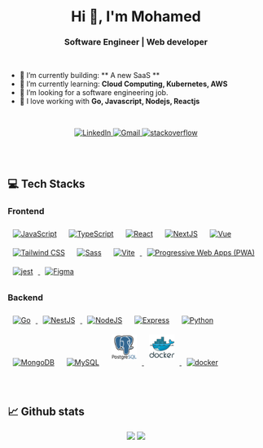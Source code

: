 <h1 align="center">Hi 👋, I'm Mohamed</h1>
<h3 align="center">Software Engineer | Web developer</h3>

<br/>

- 🏢 I’m currently building: ** A new SaaS **
- 🌱 I’m currently learning: **Cloud Computing, Kubernetes, AWS**
- 🤝 I’m looking for a software engineering job.
- 🤍 I love working with **Go, Javascript, Nodejs, Reactjs**

<br/>


<p align="center">
  <a href="https://www.linkedin.com/in/xaraf" target="_blank">
    <img alt="LinkedIn" src="https://img.shields.io/badge/linkedin-%230077B5.svg?&style=for-the-badge&logo=linkedin&logoColor=white" />
  </a>
  <a target="_top" href="mailto:mohamed.ce.ao@gmail.com" target="_blank">
    <img alt="Gmail" src="https://img.shields.io/badge/gmail-f44336?&style=for-the-badge&logo=Gmail&logoColor=white" />
  </a>
  <a href="https://stackoverflow.com/users/14495946/xaraf" target="_blank">
    <img alt="stackoverflow" src="https://img.shields.io/badge/stackoverflow-E34F26?&style=for-the-badge&logo=stackoverflow&logoColor=white" />
  </a>
</p>

<br/>
<br/>


<h2 align="left">💻 Tech Stacks</h2>

### Frontend

<div align="start">  
<a href="https://www.javascript.com/" target="_blank"><img style="margin: 10px" src="https://raw.githubusercontent.com/danielcranney/readme-generator/main/public/icons/skills/javascript-colored.svg" alt="JavaScript" height="50" /></a>  
<a href="https://www.typescriptlang.org/" target="_blank"><img style="margin: 10px" src="https://github.com/user-attachments/assets/9994d36c-b12a-4706-af11-7363804f1f93" alt="TypeScript" height="50" /></a>
<a href="https://reactjs.org/" target="_blank"><img style="margin: 10px" src="https://github.com/user-attachments/assets/0b4a893c-8825-4fff-a0ce-bc5cec258e31" alt="React" height="50" /></a>  
<a href="https://nextjs.org/" target="_blank"><img style="margin: 10px" src="https://profilinator.rishav.dev/skills-assets/nextjs.png" alt="NextJS" height="50" /></a>  
<a href="https://vuejs.org/" target="_blank" rel="noreferrer"><img style="margin: 10px" src="https://raw.githubusercontent.com/danielcranney/readme-generator/main/public/icons/skills/vuejs-colored.svg" height="50" alt="Vue" /></a>
<a href="https://www.tailwindcss.com/" target="_blank"><img style="margin: 10px" src="https://profilinator.rishav.dev/skills-assets/tailwindcss.svg" alt="Tailwind CSS" height="50" /></a>  
<a href="https://sass-lang.com/" target="_blank"><img style="margin: 10px" src="https://profilinator.rishav.dev/skills-assets/sass-original.svg" alt="Sass" height="50" /></a>
<a href="https://vitejs.dev/" target="_blank">
  <img style="margin: 10px" src="https://vitejs.dev/logo.svg" alt="Vite" height="50" />
</a>
<a href="https://web.dev/progressive-web-apps/" target="_blank">
  <img style="margin: 10px" src="https://user-images.githubusercontent.com/3104648/28351989-7f68389e-6c4b-11e7-9bf2-e9fcd4977e7a.png" alt="Progressive Web Apps (PWA)" height="50" />
</a>
<a href="https://jestjs.io" target="_blank" rel="noreferrer"> <img style="margin: 10px" src="https://www.vectorlogo.zone/logos/jestjsio/jestjsio-icon.svg" alt="jest" height="50"/> </a>
<a href="https://www.figma.com/" target="_blank"><img style="margin: 10px" src="https://profilinator.rishav.dev/skills-assets/figma-icon.svg" alt="Figma" height="50" /></a>  
</div>

### Backend

<div align="start"> 
<a href="https://golang.org/" target="_blank">
  <img style="margin: 10px" src="https://upload.wikimedia.org/wikipedia/commons/thumb/0/05/Go_Logo_Blue.svg/512px-Go_Logo_Blue.svg.png" alt="Go" height="50" />
</a>
<a href="https://nestjs.com/" target="_blank">
  <img style="margin: 10px" src="https://nestjs.com/img/logo-small.svg" alt="NestJS" height="50" />
</a>
<a href="https://nodejs.org/en/" target="_blank" rel="noreferrer"><img src="https://raw.githubusercontent.com/danielcranney/readme-generator/main/public/icons/skills/nodejs-colored.svg" style="margin: 10px" height="50" alt="NodeJS" /></a>
<a href="https://expressjs.com/" target="_blank" rel="noreferrer"><img src="https://raw.githubusercontent.com/danielcranney/readme-generator/main/public/icons/skills/express-colored.svg" style="margin: 10px" height="50" alt="Express" /></a>
<a href="https://www.python.org/" target="_blank" rel="noreferrer"><img src="https://raw.githubusercontent.com/danielcranney/readme-generator/main/public/icons/skills/python-colored.svg" style="margin: 10px" height="50" alt="Python" /></a>
<a href="https://www.mongodb.com/" target="_blank" rel="noreferrer"><img src="https://raw.githubusercontent.com/danielcranney/readme-generator/main/public/icons/skills/mongodb-colored.svg" style="margin: 10px" height="50" alt="MongoDB" /></a>
<a href="https://www.mysql.com/" target="_blank" rel="noreferrer"><img src="https://raw.githubusercontent.com/danielcranney/readme-generator/main/public/icons/skills/mysql-colored.svg" style="margin: 10px" height="50" alt="MySQL" /></a>
<a href="https://www.postgresql.org" target="_blank" rel="noreferrer"> <img src="https://raw.githubusercontent.com/devicons/devicon/master/icons/postgresql/postgresql-original-wordmark.svg" alt="postgresql" style="margin: 10px" height="50"/> </a>
<a href="https://www.docker.com/" target="_blank" rel="noreferrer"> <img src="https://raw.githubusercontent.com/devicons/devicon/master/icons/docker/docker-original-wordmark.svg" alt="docker" style="margin: 10px" height="50"/> </a>
<a href="https://www.docker.com/" target="_blank" rel="noreferrer"> <img src="https://upload.wikimedia.org/wikipedia/commons/thumb/3/39/Kubernetes_logo_without_workmark.svg/84px-Kubernetes_logo_without_workmark.svg.png" alt="docker" style="margin: 10px" height="50"/> </a>
</div>

<br/>
<br/>




<h2 align="left">📈 Github stats</h2>

<div align="center">
  <img src="https://github-readme-stats.vercel.app/api/top-langs/?username=xarafeddine&layout=compact&hide_border=true&theme=transparent" align="center" />
  <img src="https://github-readme-streak-stats.herokuapp.com?user=xarafeddine&theme=transparent&hide_border=true" align="center" />
</div>
